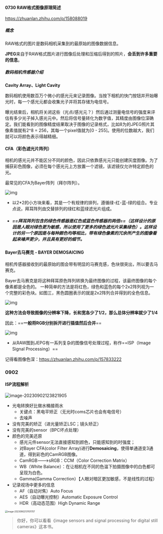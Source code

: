 #### 0730 RAW格式图像原理简述

https://zhuanlan.zhihu.com/p/158088019

##### 概念

RAW格式的图片是数码相机采集到的最原始的图像数据信息。

**JPEG**来自于RAW格式图片进行图像后处理和压缩后得到的照片，**会丢到许多重要的信息**。

##### 数码相机传感器介绍

**Cavity Array、Light Cavity**

数码相机使用数百万个微小的感光元来记录图像。当按下相机的快门按钮并开始曝光时，每一个感光元都会收集光子并将其存储为电信号。

曝光结束后，相机将关闭这些（光点/感光元？）然后通过测量电信号的强度来评估有多少光子掉入感光元中。然后将信号量转化为数字值，其精度由图像位深确定。我们能看到的图像精度结果取决于图像的记录格式，比如8为的JPEG照片其像素值就有2^8 = 256，其每一个pixel值就为[0 - 255]。使用的位数越大，我们就可以将颜色表示得越精细。

#### CFA（彩色滤光片阵列）

相机的感光元并不能区分不同的颜色，因此只依靠感光元只能创建灰度图像。为了捕获彩色图像，必须在每个感光元上方放置一个滤镜，该滤镜仅允许特定颜色的光。

最常见的CFA为Bayer阵列（拜尔阵列）。

![img](https://pic1.zhimg.com/80/v2-068c33c003753c728e083a76edc03048_720w.webp)

- 以2*2的小方块来看，其是一个有规律的排列，遵循绿-红-蓝-绿的组合。专业点说，拜耳阵列由交替排列的绿红和蓝绿滤光片组成。

- ##### ==拜耳阵列包含的绿色传感器是红色或蓝色传感器的两倍==（这样设计的原因是人眼对绿色更为敏感，所以使用了更多的绿色滤光片采集绿色）。这样设计的另一个原因是与每种颜色均等相比，带有绿色像素的冗余所产生的图像看起来噪声更少，并且具有更好的细节。

#### Bayer去马赛克 - BAYER DEMOSAICING

相机传感器接收到的最原始的图会带有明显的马赛克感，色块很突出，所以要去马赛克。

Bayer去马赛克是将这种拜耳原色阵列转换为最终图像的过程，该最终图像的每个像素都是全色的。 一种简单的方法是将红色，绿色和蓝色的每个2x2阵列视为一个完整的彩色块。如图三，黑色圆圈表示的就是2x2阵列合并得到的全色信息。

![img](https://pic2.zhimg.com/80/v2-d3639f4a9606b8e894fda7b1663451e9_720w.webp)

**这种方法会导致图像的分辨率下降，长和宽各少了1/2，那么总体分辨率就少了1/4**

因此：==**一般将RGB分别拆开进行插值然后合并**==

![img](https://pic3.zhimg.com/80/v2-96a2df77ab5d40b3dad179c654885742_720w.webp)

- 从RAW图到JEPG有一系列复杂的图像信号处理过程，称作==ISP（Image Signal Processing）==







记得看图像色深：https://zhuanlan.zhihu.com/p/157833222



### 0902

#### ISP流程解析

![image-20230902123821905](C:\Users\LeeON\AppData\Roaming\Typora\typora-user-images\image-20230902123821905.png)

- 光电转换好比做水桶接雨水
  - 关键点：黑电平矫正（无光时coms芯片也会有电信号）
  - 去噪声
- 没有完美的矫正（进光量矫正LSC；镜头矫正）
- 没有完美的sensor（BPC坏点处理）
- 颜色的完美还原
  - 感光元件sensor无法直接感知到颜色，只能感知到的时强度；
  - 对Bayer CFA(color Filter Array)进行**Demosaicing**，使得单通道变3通道，得到彩色的CamRGB图像。
  - CamRGB--->sRGB：CCM（Color Correction Matrix）
  - WB（White Balance）：在让相机在不同的色温下拍摄图像中的白色都可呈现为白色。
  - Gamma(Gamma Correction）【人眼对暗区更加敏感，不是线性的过程）
- 记录视场中更多的信息
  - AF（自动对焦）Auto Focus
  - AES（自动曝光控制）Automatic Exposure Control
  - HDR（高动态范围）High Dynamic Range

<img src="C:\Users\LeeON\AppData\Roaming\Typora\typora-user-images\image-20230902131101707.png" alt="image-20230902131101707" style="zoom: 50%;" />

> 你好，你可以看看《image sensors and signal processing for digital still cameras》这本书。

